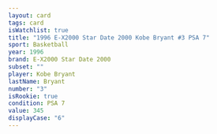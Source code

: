 ```yaml
---
layout: card
tags: card
isWatchlist: true
title: "1996 E-X2000 Star Date 2000 Kobe Bryant #3 PSA 7"
sport: Basketball
year: 1996
brand: E-X2000 Star Date 2000
subset: ""
player: Kobe Bryant
lastName: Bryant
number: "3"
isRookie: true
condition: PSA 7
value: 345
displayCase: "6"
---
```

